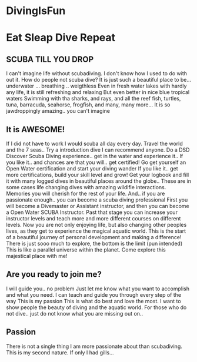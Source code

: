 # DivingIsFun
# Eat Sleap Dive Repeat
## SCUBA TILL YOU DROP
I can't imagine life without scubadiving. I don't know how I used to do with out it.
How do people not scuba dive?
It is just such a beautiful place to be... underwater ... breathing .. weigthless
Even in fresh water lakes with hardly any life, it is still refreshing and relaxing
But even better in nice blue tropical waters 
Swimming with tha sharks, and rays, and all the reef fish, turtles, tuna, barracuda, seahorse, frogfish, and many, many more...
It is so jawdroppingly amazing.. you can't imagine
## It is AWESOME!
If I did not have to work I would scuba all day every day. Travel the world and the 7 seas..
Try a introduction dive I can recommend anyone. Do a DSD Discover Scuba Diving experience.. get in the water and experience it..
If you like it.. and chances are that you will.. get certified! Go get yourself an Open Water certification and start your diving wander
If you like it.. get more certifications, build your skill level and grow!
Get your logbook and fill it with many logged dives in beautiful places around the globe..
These are in some cases life changing dives with amazing wildlfie interactions.
Memories you will cherish for the rest of your life.
And.. if you are passionate enough.. you can become a scuba diving professional
First you will become a Divemaster or Assistant instructor, and then you can become a Open Water SCUBA Instructor.
Past that stage you can increase your instructor levels and teach more and more different courses on different levels.
Now you are not only enjoying life, but also changing other peoples lives, as they get to experience the magical aquatic world.
This is the start of a beautiful journey of personal development and making a difference!
There is just sooo much to explore, the bottom is the limit (pun intended)
This is like a parallel universe within the planet.
Come explore this majestical place with me!
## Are you ready to join me?
I will guide you.. no problem
Just let me know what you want to accomplish and what you need.
I can teach and guide you through every step of the way
This is my passion
This is what do best and love the most.
I want to show people the beauty of diving and the aquatic world.
For those who do not dive.. just do not know what you are missing out on..
## Passion
There is not a single thing I am more passionate about than scubadiving.
This is my second nature.
If only I had gills...
